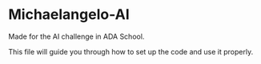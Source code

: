 # Michaelangelo-AI
Made for the AI challenge in ADA School.

This file will guide you through how to set up the code and use it properly.
